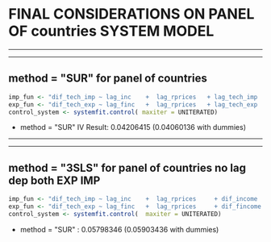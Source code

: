 [//]: <> (This is also a comment.)

FINAL CONSIDERATIONS ON PANEL OF countries SYSTEM MODEL
========================================================================================================================

---

---

method = "SUR" for panel of countries
------------------------------------------------------------------------------------------------------------------------

```R
imp_fun <- "dif_tech_imp ~ lag_inc    +  lag_rprices   + lag_tech_imp  + dif_income  + dif_rprices"
exp_fun <- "dif_tech_exp ~ lag_finc   +  lag_rprices   + lag_tech_exp  + dif_fincome + dif_rprices"
control_system <- systemfit.control( maxiter = UNITERATED)
```

- method = "SUR" IV Result: 0.04206415 (0.04060136 with dummies)

---

---

method = "3SLS" for panel of countries no lag dep both EXP IMP
------------------------------------------------------------------------------------------------------------------------

```R
imp_fun <- "dif_tech_imp ~ lag_inc    +  lag_rprices     + dif_income  + dif_rprices"
exp_fun <- "dif_tech_exp ~ lag_finc   +  lag_rprices     + dif_fincome + dif_rprices"
control_system <- systemfit.control(  maxiter = UNITERATED)
```

- method = "SUR" : 0.05798346  (0.05903436 with dummies)
